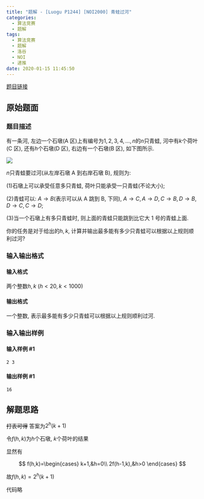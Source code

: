 ```yaml
---
title: "题解 - [Luogu P1244] [NOI2000] 青蛙过河"
categories:
  - 算法竞赛
  - 题解
tags:
  - 算法竞赛
  - 题解
  - 洛谷
  - NOI
  - 递推
date: 2020-01-15 11:45:50
---
```


[题目链接](https://www.luogu.com.cn/problem/P1244)

<!-- more -->

## 原始题面

### 题目描述

有一条河, 左边一个石墩(A 区)上有编号为$1, 2, 3, 4, …, n$的$n$只青蛙, 河中有$k$个荷叶(C 区), 还有$h$个石墩(D 区), 右边有一个石墩(B 区), 如下图所示.

![](1.jpg)

$n$只青蛙要过河(从左岸石墩 A 到右岸石墩 B), 规则为:

(1)石墩上可以承受任意多只青蛙, 荷叶只能承受一只青蛙(不论大小);

(2)青蛙可以: $A\to B$(表示可以从 A 跳到 B, 下同), $A\to C, A\to D, C\to B, D\to B, D\to C, C\to D$;

(3)当一个石墩上有多只青蛙时, 则上面的青蛙只能跳到比它大 1 号的青蛙上面.

你的任务是对于给出的$h, k$, 计算并输出最多能有多少只青蛙可以根据以上规则顺利过河?

### 输入输出格式

#### 输入格式

两个整数$h,k\ (h<20 , k<1000)$

#### 输出格式

一个整数, 表示最多能有多少只青蛙可以根据以上规则顺利过河.

### 输入输出样例

#### 输入样例 #1

```input1
2 3
```

#### 输出样例 #1

```output1
16
```

## 解题思路

~~打表可得~~ 答案为$2^h(k+1)$

令$f(h,k)$为$h$个石墩, $k$个荷叶的结果

显然有

$$
f(h,k)=\begin{cases}
  k+1,&h=0\\
  2f(h-1,k),&h>0
\end{cases}
$$

故$f(h,k)=2^h(k+1)$

代码略
